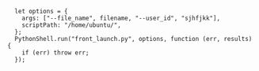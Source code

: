       let options = {
        args: ["--file_name", filename, "--user_id", "sjhfjkk"],
        scriptPath: "/home/ubuntu/",
      };
      PythonShell.run("front_launch.py", options, function (err, results) {
        if (err) throw err;
      });
